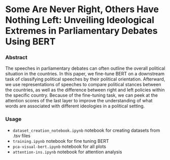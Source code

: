 # Some Are Never Right, Others Have Nothing Left: Unveiling Ideological Extremes in Parliamentary Debates Using BERT
### Abstract
The speeches in parliamentary debates can often outline the overall political situation in the countries. In this paper, we fine-tune BERT
on a downstream task of classifying political speeches by their political orientation. Afterward, we use representations of speeches to
compare political stances between the countries, as well as the difference between right and left policies within the specific country.
Because of the fine-tuning task, we can peek at the attention scores of the last layer to improve the understanding of what words are
associated with different ideologies in a political setting.

### Usage
- ```dataset_creation_notebook.ipynb``` notebook for creating datasets from .tsv files
- ```training.ipynb``` notebook for fine tuning BERT
- ```pca-visual-bert.ipynb``` notebook for all plots
- ```attention-ins.ipynb``` notebook for attention analysis
